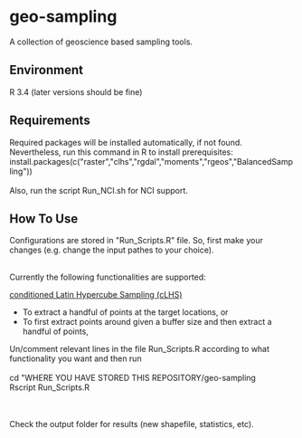 # geo-sampling
  
A collection of geoscience based sampling tools.

## Environment 

R 3.4 (later versions should be fine)

## Requirements

Required packages will be installed automatically, if not found. Nevertheless, run this command in R to install prerequisites:
<br>
install.packages(c("raster","clhs","rgdal","moments","rgeos","BalancedSampling"))
<br> <br>
Also, run the script Run_NCI.sh for NCI support.

## How To Use
Configurations are stored in "Run_Scripts.R" file. So, first make your changes (e.g. change the input pathes to your choice).
<br> <br>
 
Currently the following functionalities are supported:

<a href="http://www.sciencedirect.com/science/article/pii/S009830040500292X"> conditioned Latin Hypercube Sampling (cLHS) </a>
<ul>
<li> To extract a handful of points at the target locations, or </li>
<li> To first extract points around given a buffer size and then extract a handful of points, 
</ul>
Un/comment relevant lines in the file Run_Scripts.R according to what functionality you want and then run
<br> <br>
cd "WHERE YOU HAVE STORED THIS REPOSITORY/geo-sampling
<br>
Rscript   Run_Scripts.R

<br> <br>
Check the output folder for results (new shapefile, statistics, etc).
